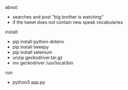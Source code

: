 
about: 
* searches and post "big brother is watching" 
* if the tweet does not contain new speak vocabularies

install:
* pip install python-dotenv
* pip install tweepy
* pip install selenium
* unzip geckodriver.tar.gz
* mv geckodriver /usr/local/bin

run:
* python3 app.py
